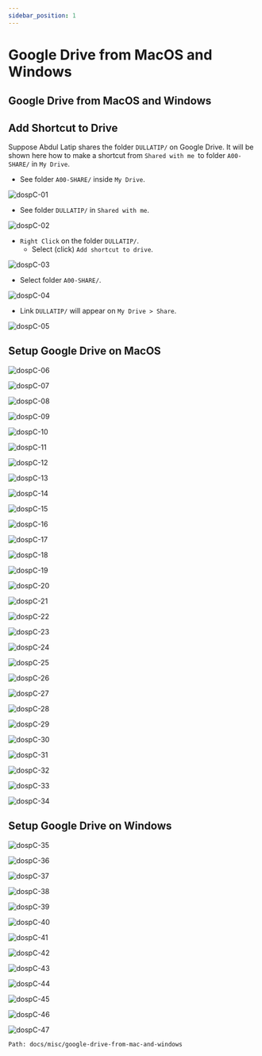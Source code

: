```yaml
---
sidebar_position: 1
---
```


# Google Drive from MacOS and Windows
## Google Drive from MacOS and Windows

## Add Shortcut to Drive

Suppose Abdul Latip shares the folder `DULLATIP/` on Google Drive.
It will be shown here how to make a shortcut from `Shared with me `to folder `A00-SHARE/` in `My Drive`.

* See folder `A00-SHARE/` inside `My Drive`.

![dospC-01](../../static/img/legacy/dospC-01.jpg)


* See folder `DULLATIP/` in `Shared with me`.

![dospC-02](../../static/img/legacy/dospC-02.jpg)


* `Right Click` on the folder `DULLATIP/`.
  * Select (click) `Add shortcut to drive`.

![dospC-03](../../static/img/legacy/dospC-03.jpg)


* Select folder `A00-SHARE/`.

![dospC-04](../../static/img/legacy/dospC-04.jpg)


* Link `DULLATIP/` will appear on `My Drive > Share`.

![dospC-05](../../static/img/legacy/dospC-05.jpg)


## Setup Google Drive on MacOS

![dospC-06](../../static/img/legacy/dospC-06.jpg)


![dospC-07](../../static/img/legacy/dospC-07.jpg)


![dospC-08](../../static/img/legacy/dospC-08.jpg)


![dospC-09](../../static/img/legacy/dospC-09.jpg)


![dospC-10](../../static/img/legacy/dospC-10.jpg)


![dospC-11](../../static/img/legacy/dospC-11.jpg)


![dospC-12](../../static/img/legacy/dospC-12.jpg)


![dospC-13](../../static/img/legacy/dospC-13.jpg)


![dospC-14](../../static/img/legacy/dospC-14.jpg)


![dospC-15](../../static/img/legacy/dospC-15.jpg)


![dospC-16](../../static/img/legacy/dospC-16.jpg)


![dospC-17](../../static/img/legacy/dospC-17.jpg)


![dospC-18](../../static/img/legacy/dospC-18.jpg)


![dospC-19](../../static/img/legacy/dospC-19.jpg)


![dospC-20](../../static/img/legacy/dospC-20.jpg)


![dospC-21](../../static/img/legacy/dospC-21.jpg)


![dospC-22](../../static/img/legacy/dospC-22.jpg)


![dospC-23](../../static/img/legacy/dospC-23.jpg)


![dospC-24](../../static/img/legacy/dospC-24.jpg)


![dospC-25](../../static/img/legacy/dospC-25.jpg)


![dospC-26](../../static/img/legacy/dospC-26.jpg)


![dospC-27](../../static/img/legacy/dospC-27.jpg)


![dospC-28](../../static/img/legacy/dospC-28.jpg)


![dospC-29](../../static/img/legacy/dospC-29.jpg)


![dospC-30](../../static/img/legacy/dospC-30.jpg)


![dospC-31](../../static/img/legacy/dospC-31.jpg)


![dospC-32](../../static/img/legacy/dospC-32.jpg)


![dospC-33](../../static/img/legacy/dospC-33.jpg)


![dospC-34](../../static/img/legacy/dospC-34.jpg)


## Setup Google Drive on Windows

![dospC-35](../../static/img/legacy/dospC-35.jpg)


![dospC-36](../../static/img/legacy/dospC-36.jpg)


![dospC-37](../../static/img/legacy/dospC-37.jpg)


![dospC-38](../../static/img/legacy/dospC-38.jpg)


![dospC-39](../../static/img/legacy/dospC-39.jpg)


![dospC-40](../../static/img/legacy/dospC-40.jpg)


![dospC-41](../../static/img/legacy/dospC-41.jpg)


![dospC-42](../../static/img/legacy/dospC-42.jpg)


![dospC-43](../../static/img/legacy/dospC-43.jpg)


![dospC-44](../../static/img/legacy/dospC-44.jpg)


![dospC-45](../../static/img/legacy/dospC-45.jpg)


![dospC-46](../../static/img/legacy/dospC-46.jpg)


![dospC-47](../../static/img/legacy/dospC-47.jpg)

```
Path: docs/misc/google-drive-from-mac-and-windows
```